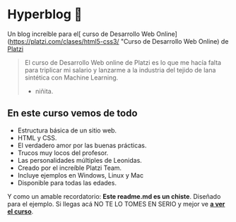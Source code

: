 # Hyperblog 💚
Un blog increíble para el[ curso de Desarrollo Web Online](https://platzi.com/clases/html5-css3/ "Curso de Desarrollo Web Online) de [Platzi](https://platzi.com/ "Platzi")
> El curso de Desarrollo Web online de Platzi es lo que me hacía falta para triplicar mi salario y lanzarme a la industria del tejido de lana sintética con Machine Learning.
> - niñita.

## En este curso vemos de todo
* Estructura básica de un sitio web.
* HTML y CSS.
* El verdadero amor por las buenas prácticas.
* Trucos muy locos del profesor.
* Las personalidades múltiples de Leonidas.
* Creado por el increíble Platzi Team.
* Incluye ejemplos en Windows, Linux y Mac
* Disponible para todas las edades.

Y como un amable recordatorio: **Este readme.md es un chiste**.  Diseñado para el ejemplo. Si llegas acá NO TE LO TOMES EN SERIO y mejor ve [**a ver el curso**](https://platzi.com/clases/html5-css3/ "a ver el curso").
